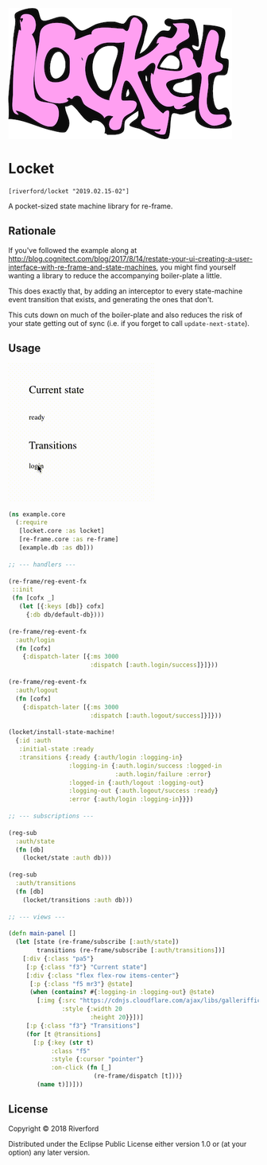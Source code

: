 ![Logo](/locket5.png)

# Locket

`[riverford/locket "2019.02.15-02"]`

A pocket-sized state machine library for re-frame. 

## Rationale

If you've followed the example along at http://blog.cognitect.com/blog/2017/8/14/restate-your-ui-creating-a-user-interface-with-re-frame-and-state-machines, you might find yourself wanting a library to reduce the accompanying boiler-plate a little. 

This does exactly that, by adding an interceptor to every state-machine event transition that exists, and generating the ones that don't. 

This cuts down on much of the boiler-plate and also reduces the risk of your state getting out of sync (i.e. if you forget to call `update-next-state`). 

## Usage

![states](/states2.gif)

``` clojure
(ns example.core
  (:require
   [locket.core :as locket]
   [re-frame.core :as re-frame]
   [example.db :as db]))

;; --- handlers ---

(re-frame/reg-event-fx
 ::init
 (fn [cofx _]
   (let [{:keys [db]} cofx]
     {:db db/default-db})))

(re-frame/reg-event-fx
  :auth/login
  (fn [cofx]
    {:dispatch-later [{:ms 3000
                       :dispatch [:auth.login/success]}]}))

(re-frame/reg-event-fx
  :auth/logout
  (fn [cofx]
    {:dispatch-later [{:ms 3000
                       :dispatch [:auth.logout/success]}]}))

(locket/install-state-machine!
  {:id :auth
   :initial-state :ready
   :transitions {:ready {:auth/login :logging-in}
                 :logging-in {:auth.login/success :logged-in
                              :auth.login/failure :error}
                 :logged-in {:auth/logout :logging-out}
                 :logging-out {:auth.logout/success :ready}
                 :error {:auth/login :logging-in}}})
                 
;; --- subscriptions ---

(reg-sub 
  :auth/state 
  (fn [db] 
    (locket/state :auth db)))
    
(reg-sub 
  :auth/transitions
  (fn [db] 
    (locket/transitions :auth db)))
    
;; --- views ---

(defn main-panel []
  (let [state (re-frame/subscribe [:auth/state])
        transitions (re-frame/subscribe [:auth/transitions])]
    [:div {:class "pa5"}
     [:p {:class "f3"} "Current state"]
     [:div {:class "flex flex-row items-center"}
      [:p {:class "f5 mr3"} @state]
      (when (contains? #{:logging-in :logging-out} @state)
        [:img {:src "https://cdnjs.cloudflare.com/ajax/libs/galleriffic/2.0.1/css/loader.gif"
               :style {:width 20
                       :height 20}}])]
     [:p {:class "f3"} "Transitions"]
     (for [t @transitions]
       [:p {:key (str t)
            :class "f5"
            :style {:cursor "pointer"}
            :on-click (fn [_]
                        (re-frame/dispatch [t]))}
        (name t)])]))
```

## License

Copyright © 2018 Riverford

Distributed under the Eclipse Public License either version 1.0 or (at
your option) any later version.
